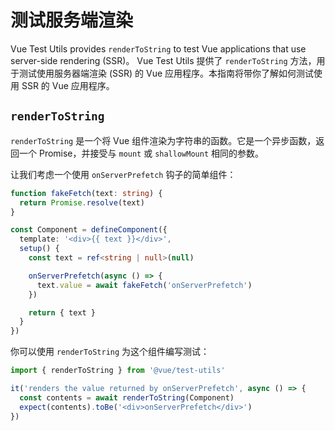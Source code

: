 # 测试服务端渲染

Vue Test Utils provides `renderToString` to test Vue applications that use server-side rendering (SSR)。
Vue Test Utils 提供了 `renderToString` 方法，用于测试使用服务器端渲染 (SSR) 的 Vue 应用程序。本指南将带你了解如何测试使用 SSR 的 Vue 应用程序。

## `renderToString`

`renderToString` 是一个将 Vue 组件渲染为字符串的函数。它是一个异步函数，返回一个 Promise，并接受与 `mount` 或 `shallowMount` 相同的参数。

让我们考虑一个使用 `onServerPrefetch` 钩子的简单组件：

```ts
function fakeFetch(text: string) {
  return Promise.resolve(text)
}

const Component = defineComponent({
  template: '<div>{{ text }}</div>',
  setup() {
    const text = ref<string | null>(null)

    onServerPrefetch(async () => {
      text.value = await fakeFetch('onServerPrefetch')
    })

    return { text }
  }
})
```

你可以使用 `renderToString` 为这个组件编写测试：

```ts
import { renderToString } from '@vue/test-utils'

it('renders the value returned by onServerPrefetch', async () => {
  const contents = await renderToString(Component)
  expect(contents).toBe('<div>onServerPrefetch</div>')
})
```
